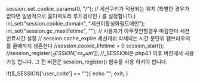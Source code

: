 
session_set_cookie_params(0, "/"); // 세션쿠키가 적용되는 위치 (특별한 경우가 없다면 일반적으로 홈디렉토리 루트경로인 / 를 설정합니다.) 
ini_set("session.cookie_domain", "세션이활성화될도메인"); 
ini_set("session.gc_maxlifetime", ""); // 사용자가 아무짓안할경우 마감한다 세션 만료시간 설정
// session.cache_expire 세션캐쉬 삭제되는 시간  분단위
웹브라우저를 끌때까지 생존한다 
//session.cookie_lifetime = 0
session_start();
//session_register($_SESSION['ss_num']);
//$_SESSION은 php4.1 이후 버젼에서 사용가능 합니다. 그 전 버젼은 session_register() 함수를 사용 하셔야 합니다.

if($_SESSION['user_code'] == ""){ echo "<script>alert('로그인 후에 이용하세요.');location.replace('../');</script>"; exit; }



